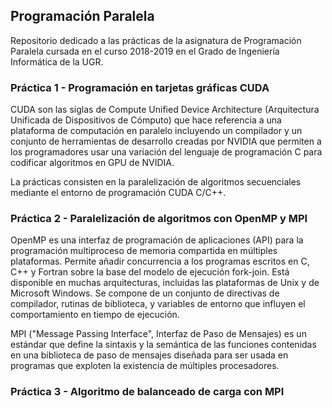 ## Programación Paralela

Repositorio dedicado a las prácticas de la asignatura de Programación Paralela
cursada en el curso 2018-2019 en el Grado de Ingeniería Informática de la UGR.

### Práctica 1 -  Programación en tarjetas gráficas CUDA

 CUDA son las siglas de Compute Unified Device Architecture (Arquitectura
 Unificada de Dispositivos de Cómputo) que hace referencia a una plataforma
 de computación en paralelo incluyendo un compilador y un conjunto de
 herramientas de desarrollo creadas por NVIDIA que permiten a los programadores
 usar una variación del lenguaje de programación C para codificar algoritmos en
 GPU de NVIDIA.

 La prácticas consisten en la paralelización de algoritmos secuenciales mediante
 el entorno de programación CUDA C/C++.

### Práctica 2 - Paralelización de algoritmos con OpenMP y MPI

 OpenMP es una interfaz de programación de aplicaciones (API) para la programación
 multiproceso de memoria compartida en múltiples plataformas. Permite añadir
 concurrencia a los programas escritos en C, C++ y Fortran sobre la base del
 modelo de ejecución fork-join. Está disponible en muchas arquitecturas,
 incluidas las plataformas de Unix y de Microsoft Windows. Se compone de un
 conjunto de directivas de compilador, rutinas de biblioteca, y variables de
 entorno que influyen el comportamiento en tiempo de ejecución.

 MPI ("Message Passing Interface", Interfaz de Paso de Mensajes) es un estándar
 que define la sintaxis y la semántica de las funciones contenidas en una
 biblioteca de paso de mensajes diseñada para ser usada en programas que
 exploten la existencia de múltiples procesadores.

### Práctica 3 - Algoritmo de balanceado de carga con MPI
